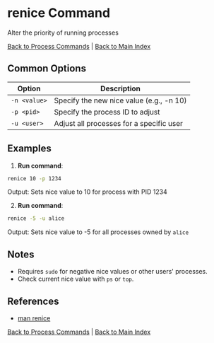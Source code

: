 # renice Command

Alter the priority of running processes

[Back to Process Commands](./index.md) | [Back to Main Index](../../README.md)

## Common Options

| Option | Description |
|--------|-------------|
| `-n <value>` | Specify the new nice value (e.g., -n 10) |
| `-p <pid>` | Specify the process ID to adjust |
| `-u <user>` | Adjust all processes for a specific user |

## Examples
1. **Run command**:
```bash
renice 10 -p 1234
```
Output: Sets nice value to 10 for process with PID 1234

2. **Run command**:
```bash
renice -5 -u alice
```
Output: Sets nice value to -5 for all processes owned by `alice`


## Notes
- Requires `sudo` for negative nice values or other users' processes.
- Check current nice value with `ps` or `top`.

## References
- [man renice](https://man7.org/linux/man-pages/man1/renice.1.html)

[Back to Process Commands](../index.md) | [Back to Main Index](../../README.md)